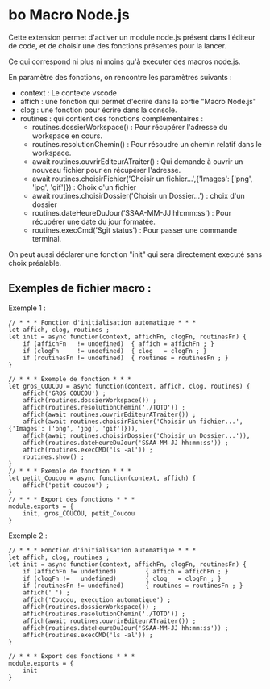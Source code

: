 # bo Macro Node.js

Cette extension permet d'activer un module node.js présent dans l'éditeur de code, et de choisir une des fonctions présentes pour la lancer.

Ce qui correspond ni plus ni moins qu'à executer des macros node.js.

En paramètre des fonctions, on rencontre les paramètres suivants : 
- context : Le contexte vscode
- affich : une fonction qui permet d'ecrire dans la sortie "Macro Node.js"
- clog : une fonction pour écrire dans la console.
- routines : qui contient des fonctions complémentaires :
    - routines.dossierWorkspace() : Pour récupérer l'adresse du workspace en cours.
    - routines.resolutionChemin() : Pour résoudre un chemin relatif dans le workspace.
    - await routines.ouvrirEditeurATraiter() : Qui demande à ouvrir un nouveau fichier pour en récupérer l'adresse.
    - await routines.choisirFichier('Choisir un fichier...',{'Images': ['png', 'jpg', 'gif']}) : Choix d'un fichier
    - await routines.choisirDossier('Choisir un Dossier...') : choix d'un dossier
    - routines.dateHeureDuJour('SSAA-MM-JJ hh:mm:ss') : Pour récupérer une date du jour formatée.
    - routines.execCmd('Sgit status') : Pour passer une commande terminal.

On peut aussi déclarer une fonction "init" qui sera directement executé sans choix préalable.

## Exemples de fichier macro :

Exemple 1 :

    // * * * Fonction d'initialisation automatique * * *
    let affich, clog, routines ;
    let init = async function(context, affichFn, clogFn, routinesFn) {
        if (affichFn   != undefined)  { affich = affichFn ; }
        if (clogFn     != undefined)  { clog   = clogFn ; }
        if (routinesFn != undefined)  { routines = routinesFn ; }
    }

    // * * * Exemple de fonction * * * 
    let gros_COUCOU = async function(context, affich, clog, routines) {
        affich('GROS COUCOU') ;
        affich(routines.dossierWorkspace()) ;
        affich(routines.resolutionChemin('./TOTO')) ;
        affich(await routines.ouvrirEditeurATraiter()) ;
        affich(await routines.choisirFichier('Choisir un fichier...',{'Images': ['png', 'jpg', 'gif']})),
        affich(await routines.choisirDossier('Choisir un Dossier...')),
        affich(routines.dateHeureDuJour('SSAA-MM-JJ hh:mm:ss')) ;
        affich(routines.execCMD('ls -al')) ;
        routines.show() ;
    }
    // * * * Exemple de fonction * * * 
    let petit_Coucou = async function(context, affich) {
        affich('petit coucou') ;
    }
    // * * * Export des fonctions * * * 
    module.exports = {
        init, gros_COUCOU, petit_Coucou
    }

Exemple 2 :

    // * * * Fonction d'initialisation automatique * * *
    let affich, clog, routines ;
    let init = async function(context, affichFn, clogFn, routinesFn) {
        if (affichFn != undefined)        { affich = affichFn ; }
        if (clogFn !=   undefined)        { clog   = clogFn ; }
        if (routinesFn != undefined)      { routines = routinesFn ; }
        affich(' ') ;
        affich('Coucou, execution automatique') ;
        affich(routines.dossierWorkspace()) ;
        affich(routines.resolutionChemin('./TOTO')) ;
        affich(await routines.ouvrirEditeurATraiter()) ;
        affich(routines.dateHeureDuJour('SSAA-MM-JJ hh:mm:ss')) ;
        affich(routines.execCMD('ls -al')) ;
    }

    // * * * Export des fonctions * * * 
    module.exports = {
        init
    }
